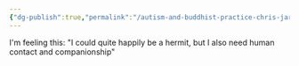 ```yaml
---
{"dg-publish":true,"permalink":"/autism-and-buddhist-practice-chris-jarrell/","title":"Autism and Buddhist Practice"}
---
```


I'm feeling this:
"I could quite happily be a hermit, but I also need human contact and companionship"

